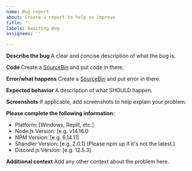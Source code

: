 ```yaml
---
name: Bug report
about: Create a report to help us improve
title: ''
labels: Awaiting Bug
assignees: ''

---
```


**Describe the bug**
A clear and concise description of what the bug is.

**Code**
Create a [SourceBin](https://sourceb.in/) and put code in there.

**Error/what happens**
Create a [SourceBin](https://sourceb.in/) and put error in there.

**Expected behavior**
A description of what SHOULD happen.

**Screenshots**
If applicable, add screenshots to help explain your problem.

**Please complete the following information:**
 - Platform: [Windows, Replit, etc.]
 - Node.js Version: [e.g. v14.16.0
 - NPM Version: [e.g. 6.14.11]
 - Shandler Version: [e.g. 2.0.1] (Please npm up if it's not the latest.)
 - Discord.js Version: [e.g. 12.5.3]

**Additional context**
Add any other context about the problem here.
